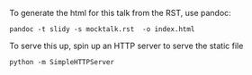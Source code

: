 To generate the html for this talk from the RST, use pandoc:

```
pandoc -t slidy -s mocktalk.rst  -o index.html
```

To serve this up, spin up an HTTP server to serve the static file

```
python -m SimpleHTTPServer
```
